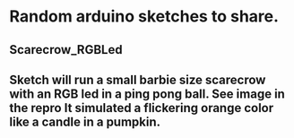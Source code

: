 # Random arduino sketches to share. 

## Scarecrow_RGBLed 
Sketch will run a small barbie size scarecrow with an RGB led in a ping pong ball. See image in the repro It simulated a flickering orange color like a candle in a pumpkin.
---
